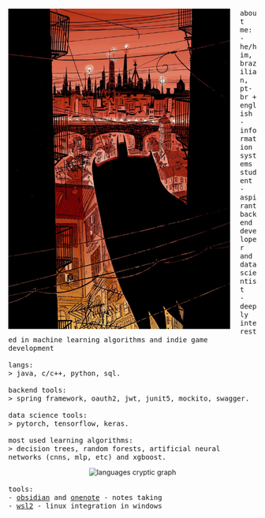 <p float="left">
  <img src="https://github.com/gabrafo/gabrafo/blob/main/bat.jpeg" width="450" height="650" align="left" style="margin-right: 20px;">

  <samp>
    about me:<br>
    - he/him, brazilian, pt-br + english<br>
    - information systems student<br>
    - aspirant backend developer and data scientist<br>
    - deeply interested in machine learning algorithms and indie game development<br>
    <br>
    langs:<br>
    > java, c/c++, python, sql.
    <br>
    <br>
    backend tools:<br>
    > spring framework, oauth2, jwt, junit5, mockito, swagger.
    <br>
    <br>
    data science tools:<br>
    > pytorch, tensorflow, keras.
    <br>
    <br>
    most used learning algorithms:<br>
    > decision trees, random forests, artificial neural networks (cnns, mlp, etc) and xgboost.
    <br>
    
  </samp>
  <div align="center">
    <img src="https://github-readme-stats.vercel.app/api/top-langs?username=gabrafo&locale=en&hide_title=true&layout=compact&card_width=300&langs_count=5&theme=transparent&hide_border=true" height="130" alt="languages cryptic graph" />
  </div>
  <br>
  <samp>
    tools:<br>
    - <a href="https://obsidian.md/" target="_blank">obsidian</a> and <a href="https://obsidian.md/" target="_blank">onenote</a> - notes taking<br> 
    - <a href="https://learn.microsoft.com/en-us/windows/wsl/about" target="_blank">wsl2</a> - linux integration in windows<br>
    <br>
  </samp>
</p>
